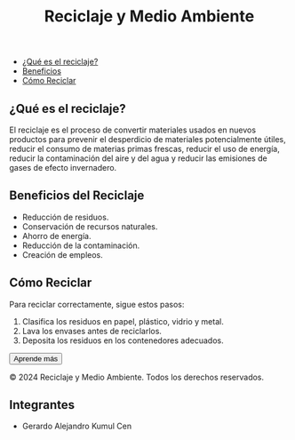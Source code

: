 <!DOCTYPE html>
<html lang="es">
<head>
    <meta charset="UTF-8">
    <meta name="viewport" content="width=device-width, initial-scale=1.0">
    <title>Reciclaje y Medio Ambiente</title>
    <link rel="stylesheet" href="styles.css">
</head>
<body>
    <header>
        <h1>Reciclaje y Medio Ambiente</h1>
    </header>
    <nav>
        <ul>
            <li><a href="#que-es-reciclaje">¿Qué es el reciclaje?</a></li>
            <li><a href="#beneficios">Beneficios</a></li>
            <li><a href="#como-reciclar">Cómo Reciclar</a></li>
        </ul>
    </nav>
    <main>
        <section id="que-es-reciclaje">
            <h2>¿Qué es el reciclaje?</h2>
            <p>El reciclaje es el proceso de convertir materiales usados en nuevos productos para prevenir el desperdicio de materiales potencialmente útiles, reducir el consumo de materias primas frescas, reducir el uso de energía, reducir la contaminación del aire y del agua y reducir las emisiones de gases de efecto invernadero.</p>
        </section>
        <section id="beneficios">
            <h2>Beneficios del Reciclaje</h2>
            <ul>
                <li>Reducción de residuos.</li>
                <li>Conservación de recursos naturales.</li>
                <li>Ahorro de energía.</li>
                <li>Reducción de la contaminación.</li>
                <li>Creación de empleos.</li>
            </ul>
        </section>
        <section id="como-reciclar">
            <h2>Cómo Reciclar</h2>
            <p>Para reciclar correctamente, sigue estos pasos:</p>
            <ol>
                <li>Clasifica los residuos en papel, plástico, vidrio y metal.</li>
                <li>Lava los envases antes de reciclarlos.</li>
                <li>Deposita los residuos en los contenedores adecuados.</li>
            </ol>
            <button id="learnMore">Aprende más</button>
        </section>
    </main>
    <footer>
        <p>&copy; 2024 Reciclaje y Medio Ambiente. Todos los derechos reservados.</p>
    </footer>
    <script src="script.js"></script>


 </section>
        <section id="integrantes">
            <h2>Integrantes</h2>
            <ul>
                <li>Gerardo Alejandro Kumul Cen</li>
